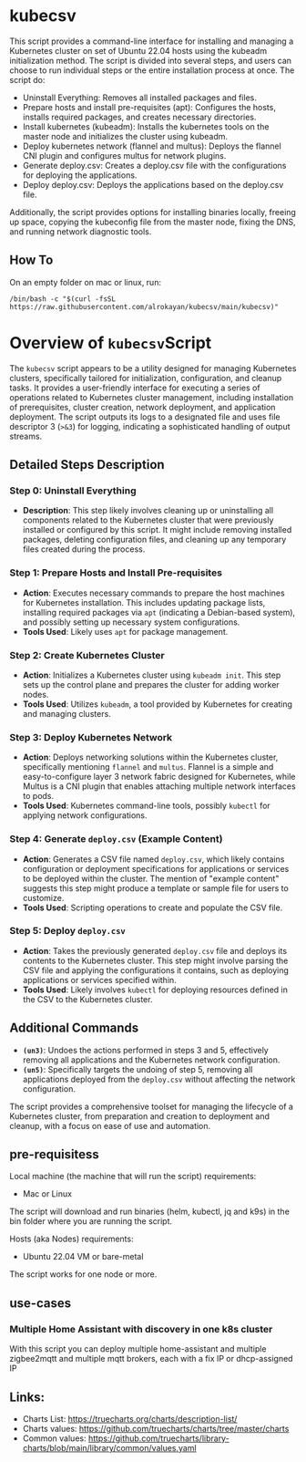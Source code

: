 # kubecsv

This script provides a command-line interface for installing and managing a Kubernetes cluster on set of Ubuntu 22.04 hosts using the kubeadm initialization method. The script is divided into several steps, and users can choose to run individual steps or the entire installation process at once. The script do:
- Uninstall Everything: Removes all installed packages and files.
- Prepare hosts and install pre-requisites (apt): Configures the hosts, installs required packages, and creates necessary directories.
- Install kubernetes (kubeadm): Installs the kubernetes tools on the master node and initializes the cluster using kubeadm.
- Deploy kubernetes network (flannel and multus): Deploys the flannel CNI plugin and configures multus for network plugins.
- Generate deploy.csv: Creates a deploy.csv file with the configurations for deploying the applications.
- Deploy deploy.csv: Deploys the applications based on the deploy.csv file.

Additionally, the script provides options for installing binaries locally, freeing up space, copying the kubeconfig file from the master node, fixing the DNS, and running network diagnostic tools.

## How To
On an empty folder on mac or linux, run:

```
/bin/bash -c "$(curl -fsSL https://raw.githubusercontent.com/alrokayan/kubecsv/main/kubecsv)"
```

# Overview of `kubecsv`Script

The `kubecsv` script appears to be a utility designed for managing Kubernetes clusters, specifically tailored for initialization, configuration, and cleanup tasks. It provides a user-friendly interface for executing a series of operations related to Kubernetes cluster management, including installation of prerequisites, cluster creation, network deployment, and application deployment. The script outputs its logs to a designated file and uses file descriptor 3 (`>&3`) for logging, indicating a sophisticated handling of output streams.

## Detailed Steps Description

### Step 0: Uninstall Everything
- **Description**: This step likely involves cleaning up or uninstalling all components related to the Kubernetes cluster that were previously installed or configured by this script. It might include removing installed packages, deleting configuration files, and cleaning up any temporary files created during the process.

### Step 1: Prepare Hosts and Install Pre-requisites
- **Action**: Executes necessary commands to prepare the host machines for Kubernetes installation. This includes updating package lists, installing required packages via `apt` (indicating a Debian-based system), and possibly setting up necessary system configurations.
- **Tools Used**: Likely uses `apt` for package management.

### Step 2: Create Kubernetes Cluster
- **Action**: Initializes a Kubernetes cluster using `kubeadm init`. This step sets up the control plane and prepares the cluster for adding worker nodes.
- **Tools Used**: Utilizes `kubeadm`, a tool provided by Kubernetes for creating and managing clusters.

### Step 3: Deploy Kubernetes Network
- **Action**: Deploys networking solutions within the Kubernetes cluster, specifically mentioning `flannel` and `multus`. Flannel is a simple and easy-to-configure layer 3 network fabric designed for Kubernetes, while Multus is a CNI plugin that enables attaching multiple network interfaces to pods.
- **Tools Used**: Kubernetes command-line tools, possibly `kubectl` for applying network configurations.

### Step 4: Generate `deploy.csv` (Example Content)
- **Action**: Generates a CSV file named `deploy.csv`, which likely contains configuration or deployment specifications for applications or services to be deployed within the cluster. The mention of "example content" suggests this step might produce a template or sample file for users to customize.
- **Tools Used**: Scripting operations to create and populate the CSV file.

### Step 5: Deploy `deploy.csv`
- **Action**: Takes the previously generated `deploy.csv` file and deploys its contents to the Kubernetes cluster. This step might involve parsing the CSV file and applying the configurations it contains, such as deploying applications or services specified within.
- **Tools Used**: Likely involves `kubectl` for deploying resources defined in the CSV to the Kubernetes cluster.

## Additional Commands

- **`(un3)`**: Undoes the actions performed in steps 3 and 5, effectively removing all applications and the Kubernetes network configuration.
- **`(un5)`**: Specifically targets the undoing of step 5, removing all applications deployed from the `deploy.csv` without affecting the network configuration.

The script provides a comprehensive toolset for managing the lifecycle of a Kubernetes cluster, from preparation and creation to deployment and cleanup, with a focus on ease of use and automation.

## pre-requisitess
Local machine (the machine that will run the script) requirements:
- Mac or Linux

The script will download and run binaries (helm, kubectl, jq and k9s) in the bin folder where you are running the script. 

Hosts (aka Nodes) requirements:
- Ubuntu 22.04 VM or bare-metal

The script works for one node or more.

## use-cases

### Multiple Home Assistant with discovery in one k8s cluster
With this script you can deploy multiple home-assistant and multiple zigbee2mqtt and multiple mqtt brokers, each with a fix IP or dhcp-assigned IP

## Links:
- Charts List: https://truecharts.org/charts/description-list/
- Charts values: https://github.com/truecharts/charts/tree/master/charts
- Common values: https://github.com/truecharts/library-charts/blob/main/library/common/values.yaml

